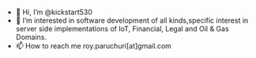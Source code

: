 - 👋 Hi, I’m @kickstart530
- 👀 I’m interested in software development of all kinds,specific interest in server side implementations of IoT, Financial, Legal and Oil & Gas Domains.
- 📫 How to reach me roy.paruchuri[at]gmail.com

<!---
kickstart530/kickstart530 is a ✨ special ✨ repository because its `README.md` (this file) appears on your GitHub profile.
You can click the Preview link to take a look at your changes.
- 🌱 I’m currently learning Flutter Dart, organizing stuff around myself
- 💞️ I’m looking to collaborate on projects with Mobile first as their primary appraoch to development.
--->
